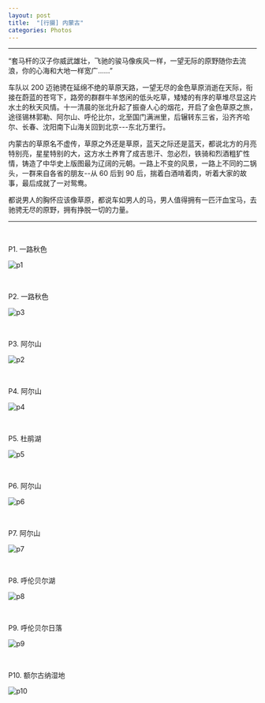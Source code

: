 ```yaml
---
layout: post
title:  "[行摄] 内蒙古"
categories: Photos
---
```


-----------------

“套马杆的汉子你威武雄壮，飞驰的骏马像疾风一样，一望无际的原野随你去流浪，你的心海和大地一样宽广......”

车队以 200 迈驰骋在延绵不绝的草原天路，一望无尽的金色草原消逝在天际，衔接在蔚蓝的苍穹下，路旁的群群牛羊悠闲的低头吃草，矮矮的有序的草堆尽显这片水土的秋天风情。十一清晨的张北升起了振奋人心的烟花，开启了金色草原之旅，途径锡林郭勒、阿尔山、呼伦比尔，北至国门满洲里，后辗转东三省，沿齐齐哈尔、长春、沈阳南下山海关回到北京---东北万里行。

内蒙古的草原名不虚传，草原之外还是草原，蓝天之际还是蓝天，都说北方的月亮特别亮，星星特别的大，这方水土养育了成吉思汗、忽必烈，铁骑和烈酒粗犷性情，铸造了中华史上版图最为辽阔的元朝。一路上不变的风景，一路上不同的二锅头，一群来自各省的朋友--从 60 后到 90 后，揣着白酒啃着肉，听着大家的故事，最后成就了一对鸳鸯。

都说男人的胸怀应该像草原，都说车如男人的马，男人值得拥有一匹汗血宝马，去驰骋无尽的原野，拥有挣脱一切的力量。

-----------------

&nbsp;&nbsp; &nbsp;
&nbsp;&nbsp; &nbsp; 

P1. 一路秋色

![p1](http://7xp2eu.com1.z0.glb.clouddn.com/P1_h.jpg?imageView2/1/w/800/h/533/q/100)

&nbsp;&nbsp; &nbsp;
&nbsp;&nbsp; &nbsp; 

P2. 一路秋色

![p3](http://7xp2eu.com1.z0.glb.clouddn.com/P3_h.jpg?imageView2/1/w/800/h/533/q/100)


&nbsp;&nbsp; &nbsp;
&nbsp;&nbsp; &nbsp;

P3. 阿尔山

![p2](http://7xp2eu.com1.z0.glb.clouddn.com/P2_h.JPG?imageView2/1/w/800/h/533/q/100)


&nbsp;&nbsp; &nbsp;
&nbsp;&nbsp; &nbsp;

P4. 阿尔山

![p4](http://7xp2eu.com1.z0.glb.clouddn.com/P4_h.jpg?imageView2/1/w/800/h/533/q/100)

&nbsp;&nbsp; &nbsp;
&nbsp;&nbsp; &nbsp;

P5. 杜鹃湖

![p5](http://7xp2eu.com1.z0.glb.clouddn.com/P5_h.JPG?imageView2/1/w/800/h/533/q/100)

&nbsp;&nbsp; &nbsp;
&nbsp;&nbsp; &nbsp;

P6. 阿尔山

![p6](http://7xp2eu.com1.z0.glb.clouddn.com/P6_h.JPG?imageView2/1/w/800/h/533/q/100)

&nbsp;&nbsp; &nbsp;
&nbsp;&nbsp; &nbsp;

P7. 阿尔山

![p7](http://7xp2eu.com1.z0.glb.clouddn.com/P7_h.JPG?imageView2/1/w/800/h/533/q/100)

&nbsp;&nbsp; &nbsp;
&nbsp;&nbsp; &nbsp;

P8. 呼伦贝尔湖

![p8](http://7xp2eu.com1.z0.glb.clouddn.com/P8_h.JPG?imageView2/1/w/800/h/533/q/100)

&nbsp;&nbsp; &nbsp;
&nbsp;&nbsp; &nbsp;

P9. 呼伦贝尔日落

![p9](http://7xp2eu.com1.z0.glb.clouddn.com/P9_h.JPG?imageView2/1/w/800/h/533/q/100)

&nbsp;&nbsp; &nbsp;
&nbsp;&nbsp; &nbsp;

P10. 额尔古纳湿地

![p10](http://7xp2eu.com1.z0.glb.clouddn.com/P10_h.JPG?imageView2/1/w/800/h/533/q/100)

